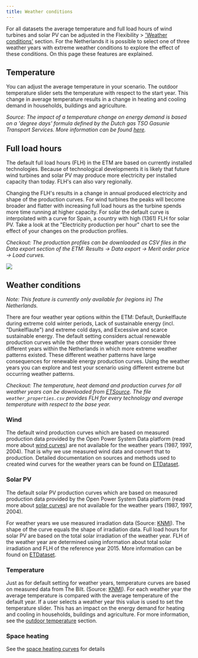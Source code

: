 ```yaml
---
title: Weather conditions
---
```


For all datasets the average temperature and full load hours of wind turbines and solar PV can be adjusted in the Flexibility > ['Weather conditions'](https://pro.energytransitionmodel.com/scenario/flexibility/flexibility_weather/extreme-weather-conditions) section. For the Netherlands it is possible to select one of three weather years with extreme weather conditions to explore the effect of these conditions. On this page these features are explained.

## Temperature

You can adjust the average temperature in your scenario. The outdoor temperature slider sets the temperature with respect to the start year. This change in average temperature results in a change in heating and cooling demand in households, buildings and agriculture.

_Source: The impact of a temperature change on energy demand is based on a 'degree days' formula defined by the Dutch gas TSO Gasunie Transport Services. More information can be found [here](outdoor-temperature.md)._

## Full load hours

The default full load hours (FLH) in the ETM are based on currently installed technologies. Because of technological developments it is likely that future wind turbines and solar PV may produce more electricity per installed capacity than today. FLH's can also vary regionally.

Changing the FLH's results in a change in annual produced electricity and shape of the production curves. For wind turbines the peaks will become broader and flatter with increasing full load hours as the turbine spends more time running at higher capacity. For solar the default curve is interpolated with a curve for Spain, a country with high (1361) FLH for solar PV. Take a look at the "Electricity production per hour" chart to see the effect of your changes on the production profiles.

_Checkout: The production profiles can be downloaded as CSV files in the Data export section of the ETM: Results → Data export → Merit order price → Load curves._

![](/img/docs/download_load_curves.png)

## Weather conditions

_Note: This feature is currently only available for (regions in) The Netherlands._

There are four weather year options within the ETM: Default, Dunkelflaute during extreme cold winter periods, Lack of sustainable energy (incl. "Dunkelflaute") and extreme cold days, and Excessive and scarce sustainable energy. The default setting considers actual renewable production curves while the other three weather years consider three different years within the Netherlands in which more extreme weather patterns existed. These different weather patterns have large consequences for renewable energy production curves. Using the weather years you can explore and test your scenario using different extreme but occurring weather patterns. 

_Checkout: The temperature, heat demand and production curves for all weather years can be downloaded from [ETSource](https://github.com/quintel/etsource/tree/master/datasets/nl/curves/weather). The file `weather_properties.csv` provides FLH for every technology and average temperature with respect to the base year._

### Wind

The default wind production curves which are based on measured production data provided by the Open Power System Data platform (read more about [wind curves](https://github.com/quintel/etdataset-public/blob/master/curves/supply/wind/README.md)) are not available for the weather years (1987, 1997, 2004). That is why we use measured wind data and convert that to production. Detailed documentation on sources and methods used to created wind curves for the weather years can be found on
[ETDataset](https://github.com/quintel/etdataset-public/tree/master/curves/supply/wind/script/weather_years).

### Solar PV

The default solar PV production curves which are based on measured production data provided by the Open Power System Data platform (read more about [solar curves](https://github.com/quintel/etdataset-public/blob/master/curves/supply/solar/README.md)) are not available for the weather years (1987, 1997, 2004).

For weather years we use measured irradiation data (Source: [KNMI](https://projects.knmi.nl/klimatologie/uurgegevens/selectie.cgi)). The shape of the curve equals the shape of irradiation data. Full load hours for solar PV are based on the total solar irradiation of the weather year. FLH of the weather year are determined using information about total solar irradiation and FLH of the reference year 2015. More information can be found on [ETDataset](https://github.com/quintel/etdataset/tree/master/curves/supply/solar/script/weather_years).

### Temperature
Just as for default setting for weather years, temperature curves are based on measured data from The Bilt. (Source: [KNMI](https://projects.knmi.nl/klimatologie/uurgegevens/selectie.cgi)). For each weather year the average temperature is compared with the average temperature of the default year. If a user selects a weather year this value is used to set the temperature slider. This has an impact on the energy demand for heating and cooling in households, buildings and agriculture. For more information, see the [outdoor temperature](outdoor-temperature.md) section.

### Space heating

See the [space heating curves](https://github.com/quintel/etdataset-public/tree/master/curves/demand/households/space_heating) for details 
